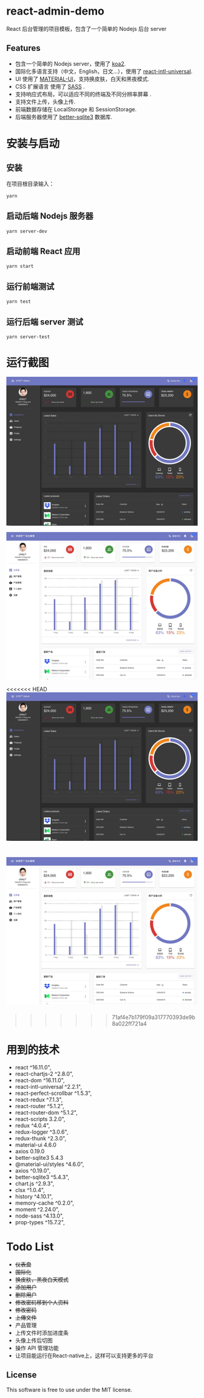 # react-admin-demo

React 后台管理的项目模板，包含了一个简单的 Nodejs 后台 server

## Features

- 包含一个简单的 Nodejs server，使用了 [koa2](https://github.com/koajs/koa).
- 国际化多语言支持（中文，English，日文...），使用了 [react-intl-universal](https://github.com/alibaba/react-intl-universal).
- UI 使用了 [MATERIAL-UI](https://material-ui.com/)，支持换皮肤，白天和黑夜模式.
- CSS 扩展语言 使用了 [SASS](https://sass-lang.com/) .
- 支持响应式布局，可以适应不同的终端及不同分辨率屏幕 .
- 支持文件上传，头像上传.
- 前端数据存储在 LocalStorage 和 SessionStorage.
- 后端服务器使用了 [better-sqlite3](https://github.com/JoshuaWise/better-sqlite3) 数据库.

# 安装与启动

## 安装

在项目根目录输入：

```shell
yarn
```

## 启动后端 Nodejs 服务器

```shell
yarn server-dev
```

## 启动前端 React 应用

```shell
yarn start
```

## 运行前端测试

```shell
yarn test
```

## 运行后端 server 测试

```shell
yarn server-test
```

# 运行截图
![Image text](public/images/demo/dark_demo.jpg)

![Image text](public/images/demo/light_demo.jpg)

<<<<<<< HEAD
![Image text](public/images/demo/dark_demo.jpg)

![Image text](public/images/demo/light_demo.jpg)
=======

>>>>>>> 71af4e7b179f09a317770393de9b8a022ff721a4

# 用到的技术

- react ^16.11.0",
- react-chartjs-2 ^2.8.0",
- react-dom ^16.11.0",
- react-intl-universal ^2.2.1",
- react-perfect-scrollbar ^1.5.3",
- react-redux ^7.1.3",
- react-router ^5.1.2",
- react-router-dom ^5.1.2",
- react-scripts 3.2.0",
- redux ^4.0.4",
- redux-logger ^3.0.6",
- redux-thunk ^2.3.0",
- material-ui 4.6.0
- axios 0.19.0
- better-sqlite3 5.4.3
- @material-ui/styles ^4.6.0",
- axios ^0.19.0",
- better-sqlite3 ^5.4.3",
- chart.js ^2.9.3",
- clsx ^1.0.4",
- history ^4.10.1",
- memory-cache ^0.2.0",
- moment ^2.24.0",
- node-sass ^4.13.0",
- prop-types ^15.7.2",

# Todo List

- ~~仪表盘~~
- ~~国际化~~
- ~~换皮肤，黑夜白天模式~~
- ~~添加用户~~
- ~~删除用户~~
- ~~修改密码移到个人资料~~
- ~~修改密码~~
- ~~上傳文件~~
- 产品管理
- 上传文件时添加进度条
- 头像上传后切图
- 操作 API 管理功能
- 让项目能运行在React-native上，这样可以支持更多的平台

## License

This software is free to use under the MIT license.
